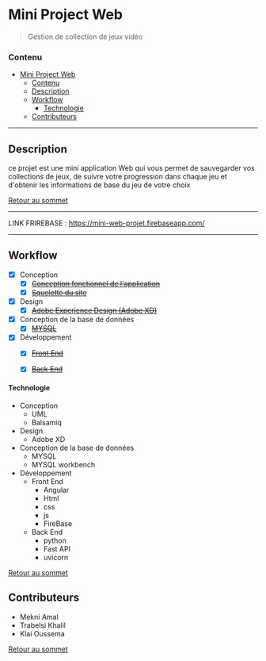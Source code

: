 # Mini Project Web
> Gestion de collection de jeux vidéo

### Contenu

- [Mini Project Web](#mini-project-web)
    - [Contenu](#contenu)
  - [Description](#description)
  - [Workflow](#workflow)
      - [Technologie](#technologie)
  - [Contributeurs](#contributeurs)

---

## Description

ce projet est une mini application Web qui vous permet de sauvegarder vos collections de jeux, de suivre votre progression dans chaque jeu et d'obtenir les informations de base du jeu de votre choix


[Retour au sommet](#mini-project-web)

---
LINK FRIREBASE : https://mini-web-projet.firebaseapp.com/

---

## Workflow
- [x] Conception
  - [x] ~~[Conception fonctionnel de l'application](https://github.com/TrabelsiKhalil/MINI-projet-Web/blob/main/spec/README.md "Lien vers les diagrammes")~~
  - [x] ~~[Squelette du site](https://github.com/TrabelsiKhalil/MINI-projet-Web/blob/main/UI/Readme.md "Lien vers le squelette du site")~~
- [x] Design
  - [x] ~~[Adobe Experience Design (Adobe XD)](https://github.com/TrabelsiKhalil/MINI-projet-Web/blob/main/UX/README.md  "Lien vers les maquettes du site")~~
- [x] Conception de la base de données
  - [x] ~~[MYSQL](https://github.com/TrabelsiKhalil/MINI-projet-Web/blob/main/DB/README.md  "Lien vers le diagramme du base de donneé")~~
- [x] Développement
  - [x] ~~[Front End](https://github.com/TrabelsiKhalil/MINI-projet-Web/blob/main/FE/README.md  "Lien vers le code du Font End")~~
  - [x] ~~[Back End](https://github.com/TrabelsiKhalil/MINI-projet-Web/blob/main/BE/README.md  "Lien vers le code du Back End")~~



#### Technologie
- Conception
  - UML
  - Balsamiq
- Design
  - Adobe XD
- Conception de la base de données
  - MYSQL 
  - MYSQL workbench
- Développement
  - Front End
    - Angular
    - Html
    - css
    - js
    - FireBase
  - Back End
    - python
    - Fast API
    - uvicorn  
  
  

[Retour au sommet](#mini-project-web)

## Contributeurs

- Mekni Amal
- Trabelsi Khalil
- Klai Oussema

[Retour au sommet](#mini-project-web)






